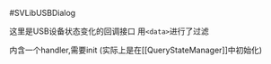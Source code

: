 #SVLibUSBDialog

这里是USB设备状态变化的回调接口
用`<data>`进行了过滤

内含一个handler,需要init  (实际上是在[[QueryStateManager]]中初始化)
